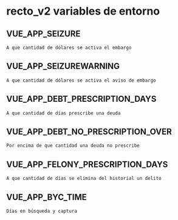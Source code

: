 # recto_v2 variables de entorno

## VUE_APP_SEIZURE
```
A que cantidad de dólares se activa el embargo
```
## VUE_APP_SEIZUREWARNING
```
A que cantidad de dólares se activa el aviso de embargo
```
## VUE_APP_DEBT_PRESCRIPTION_DAYS
```
A que cantidad de días prescribe una deuda
```
## VUE_APP_DEBT_NO_PRESCRIPTION_OVER
```
Por encima de que cantidad una deuda no prescribe
```
## VUE_APP_FELONY_PRESCRIPTION_DAYS
```
A que cantidad de días se elimina del historial un delito
```
## VUE_APP_BYC_TIME
```
Días en búsqueda y captura
```
